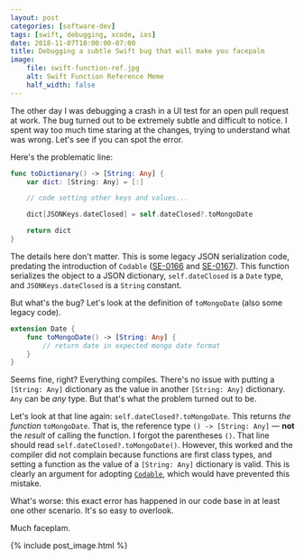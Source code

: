 ```yaml
---
layout: post
categories: [software-dev]
tags: [swift, debugging, xcode, ios]
date: 2018-11-07T10:00:00-07:00
title: Debugging a subtle Swift bug that will make you facepalm
image:
    file: swift-function-ref.jpg
    alt: Swift Function Reference Meme
    half_width: false
---
```


The other day I was debugging a crash in a UI test for an open pull request at work. The bug turned out to be extremely subtle and difficult to notice. I spent way too much time staring at the changes, trying to understand what was wrong. Let's see if you can spot the error.

<!--excerpt-->

Here's the problematic line:

```swift
func toDictionary() -> [String: Any] {
    var dict: [String: Any] = [:]

    // code setting other keys and values...

    dict[JSONKeys.dateClosed] = self.dateClosed?.toMongoDate

    return dict
}
```

The details here don't matter. This is some legacy JSON serialization code, predating the introduction of `Codable` ([SE-0166](https://github.com/apple/swift-evolution/blob/master/proposals/0166-swift-archival-serialization.md) and [SE-0167](https://github.com/apple/swift-evolution/blob/master/proposals/0167-swift-encoders.md)). This function serializes the object to a JSON dictionary, `self.dateClosed` is a `Date` type, and `JSONKeys.dateClosed` is a `String` constant.

But what's the bug? Let's look at the definition of `toMongoDate` (also some legacy code).

```swift
extension Date {
    func toMongoDate() -> [String: Any] {
        // return date in expected mongo date format
    }
}
```

Seems fine, right? Everything compiles. There's no issue with putting a `[String: Any]` dictionary as the value in another `[String: Any]` dictionary. `Any` can be *any* type. But that's what the problem turned out to be.

Let's look at that line again: `self.dateClosed?.toMongoDate`. This returns *the function* `toMongoDate`. That is, the reference type `() -> [String: Any]` &mdash; **not** the *result* of calling the function. I forgot the parentheses `()`. That line should read `self.dateClosed?.toMongoDate()`. However, this worked and the compiler did not complain because functions are first class types, and setting a function as the value of a `[String: Any]` dictionary is valid. This is clearly an argument for adopting [`Codable`](https://developer.apple.com/documentation/swift/codable), which would have prevented this mistake.

What's worse: this exact error has happened in our code base in at least one other scenario. It's so easy to overlook.

Much faceplam.

{% include post_image.html %}

